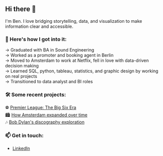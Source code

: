 ## Hi there 👋

<!--
**ben-baror/ben-baror** is a ✨ _special_ ✨ repository because its `README.md` (this file) appears on your GitHub profile.

Here are some ideas to get you started:

- 🔭 I’m currently working on ...
- 🌱 I’m currently learning ...
- 👯 I’m looking to collaborate on ...
- 🤔 I’m looking for help with ...
- 💬 Ask me about ...
- 📫 How to reach me: ...
- 😄 Pronouns: ...
- ⚡ Fun fact: ...
-->
I'm Ben. I love bridging storytelling, data, and visualization to make information clear and accessible.

### 🌱 Here's how I got into it:<br>
→ Graduated with BA in Sound Engineering <br>
→ Worked as a promoter and booking agent in Berlin <br>
→ Moved to Amsterdam to work at Netflix, fell in love with data-driven decision making <br>
→ Learned SQL, python, tableau, statistics, and graphic design by working on real projects <br>
→ Transitioned to data analyst and BI roles 

### 🛠️ Some recent projects: <br>
⚽ [Premier League: The Big Six Era](https://github.com/ben-baror/epl_big_6_rankings_viz) <br>
🏙️ [How Amsterdam expanded over time](https://github.com/ben-baror/amsterdam-construction-history) <br>
🎶 [Bob Dylan's discography exploration](https://github.com/ben-baror/bob-dylan-discography-viz) <br>

### 📫 Get in touch: <br>
 - [LinkedIn](https://www.linkedin.com/in/ben-baror/) <br>
